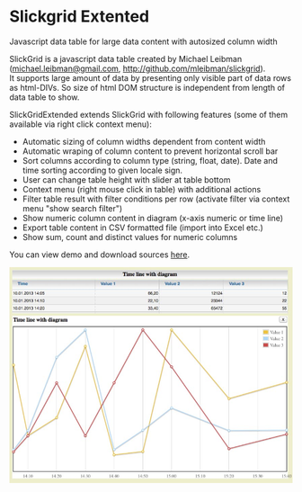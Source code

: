 # Slickgrid Extented
Javascript data table for large data content with autosized column width 

SlickGrid is a javascript data table created by Michael Leibman (michael.leibman@gmail.com, http://github.com/mleibman/slickgrid).<br>
It supports large amount of data by presenting only visible part of data rows as html-DIVs.
So size of html DOM structure is independent from length of data table to show.

SlickGridExtended extends SlickGrid with following features (some of them available via right click context menu):
- Automatic sizing of column widths dependent from content width
- Automatic wraping of column content to prevent horizontal scroll bar
- Sort columns according to column type (string, float, date). Date and time sorting according to given locale sign.
- User can change table height with slider at table bottom
- Context menu (right mouse click in table) with additional actions
- Filter table result with filter conditions per row (activate filter via context menu "show search filter")
- Show numeric column content in diagram (x-axis numeric or time line)
- Export table content in CSV formatted file (import into Excel etc.)
- Show sum, count and distinct values for numeric columns

You can view demo and download sources <a href="https://gitcdn.link/repo/rammpeter/slickgrid_extented/master/SlickGrid_Extended_Demo.html">here</a>.

![Slickgrid_Extended](https://github.com/rammpeter/slickgrid_extented/raw/master/slickgrid_extended_demo1.jpg)

